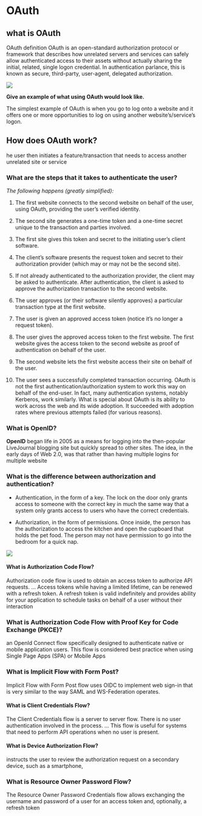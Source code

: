 # OAuth 




## what is OAuth
OAuth definition
OAuth is an open-standard authorization protocol or framework that describes how unrelated servers and services can safely allow authenticated access to their assets without actually sharing the initial, related, single logon credential. In authentication parlance, this is known as secure, third-party, user-agent, delegated authorization.


![](https://docs.microsoft.com/en-us/azure/active-directory/fundamentals/media/authentication-patterns/oauth.png)

**Give an example of what using OAuth would look like.**

The simplest example of OAuth is when you go to log onto a website and it offers one or more opportunities to log on using another website’s/service’s logon.








## How does OAuth work? 
he user then initiates a feature/transaction that needs to access another unrelated site or service

### What are the steps that it takes to authenticate the user?

*The following happens (greatly simplified):*

1. The first website connects to the second website on behalf of the user, using OAuth, providing the user’s verified identity.  
2. The second site generates a one-time token and a one-time secret unique to the transaction and parties involved.  
3. The first site gives this token and secret to the initiating user’s client software.  
4. The client’s software presents the request token and secret to their authorization provider (which may or may not be the second site).  
5. If not already authenticated to the authorization provider, the client may be asked to authenticate. After authentication, the client is asked to approve the authorization transaction to the second website.  

6. The user approves (or their software silently approves) a particular transaction type at the first website.  
7. The user is given an approved access token (notice it’s no longer a request token).  
8. The user gives the approved access token to the first website.
The first website gives the access token to the second website as proof of authentication on behalf of the user.  

9. The second website lets the first website access their site on behalf of the user.
10. The user sees a successfully completed transaction occurring.
OAuth is not the first authentication/authorization system to work this way on behalf of the end-user. In fact, many authentication systems, notably Kerberos, work similarly. What is special about OAuth is its ability to work across the web and its wide adoption. It succeeded with adoption rates where previous attempts failed (for various reasons).




### What is OpenID?

**OpenID**
 began life in 2005 as a means for logging into the then-popular LiveJournal blogging site but quickly spread to other sites. The idea, in the early days of Web 2.0, was that rather than having multiple logins for multiple website




### What is the difference between authorization and authentication?


 - Authentication, in the form of a key. The lock on the door only grants access to someone with the correct key in much the same way that a system only grants access to users who have the correct credentials.

 - Authorization, in the form of permissions. Once inside, the person has the authorization to access the kitchen and open the cupboard that holds the pet food. The person may not have permission to go into the bedroom for a quick nap. 


![](https://miro.medium.com/max/1080/1*quwFs1fFCvTvLT80e_QHVA.png)


#### What is Authorization Code Flow?
 Authorization code flow is used to obtain an access token to authorize API requests. ... Access tokens while having a limited lifetime, can be renewed with a refresh token. A refresh token is valid indefinitely and provides ability for your application to schedule tasks on behalf of a user without their interaction




### What is Authorization Code Flow with Proof Key for Code Exchange (PKCE)?
  an OpenId Connect flow specifically designed to authenticate native or mobile application users. This flow is considered best practice when using Single Page Apps (SPA) or Mobile Apps  





### What is Implicit Flow with Form Post?
  Implicit Flow with Form Post flow uses OIDC to implement web sign-in that is very similar to the way SAML and WS-Federation operates.





  #### What is Client Credentials Flow?
  
  The Client Credentials flow is a server to server flow. There is no user authentication involved in the process. ... This flow is useful for systems that need to perform API operations when no user is present.




  #### What is Device Authorization Flow?
   instructs the user to review the authorization request on a secondary device, such as a smartphone,




   ### What is Resource Owner Password Flow?
   The Resource Owner Password Credentials flow allows exchanging the username and password of a user for an access token and, optionally, a refresh token


